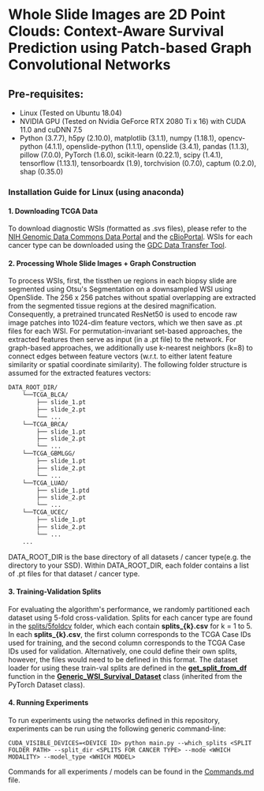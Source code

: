 Whole Slide Images are 2D Point Clouds: Context-Aware Survival Prediction using Patch-based Graph Convolutional Networks
===========

## Pre-requisites:
* Linux (Tested on Ubuntu 18.04) 
* NVIDIA GPU (Tested on Nvidia GeForce RTX 2080 Ti x 16) with CUDA 11.0 and cuDNN 7.5
* Python (3.7.7), h5py (2.10.0), matplotlib (3.1.1), numpy (1.18.1), opencv-python (4.1.1), openslide-python (1.1.1), openslide (3.4.1), pandas (1.1.3), pillow (7.0.0), PyTorch (1.6.0), scikit-learn (0.22.1), scipy (1.4.1), tensorflow (1.13.1), tensorboardx (1.9), torchvision (0.7.0), captum (0.2.0), shap (0.35.0)

### Installation Guide for Linux (using anaconda)

#### 1. Downloading TCGA Data
To download diagnostic WSIs (formatted as .svs files), please refer to the [NIH Genomic Data Commons Data Portal](https://portal.gdc.cancer.gov/) and the [cBioPortal](https://www.cbioportal.org/). WSIs for each cancer type can be downloaded using the [GDC Data Transfer Tool](https://docs.gdc.cancer.gov/Data_Transfer_Tool/Users_Guide/Data_Download_and_Upload/).

#### 2. Processing Whole Slide Images + Graph Construction
To process WSIs, first, the tissthen ue regions in each biopsy slide are segmented using Otsu's Segmentation on a downsampled WSI using OpenSlide. The 256 x 256 patches without spatial overlapping are extracted from the segmented tissue regions at the desired magnification. Consequently, a pretrained truncated ResNet50 is used to encode raw image patches into 1024-dim feature vectors, which we then save as .pt files for each WSI. For permutation-invariant set-based approaches, the extracted features then serve as input (in a .pt file) to the network. For graph-based approaches, we additionally use k-nearest neighbors (k=8) to connect edges between feature vectors (w.r.t. to either latent feature similarity or spatial coordinate similarity). The following folder structure is assumed for the extracted features vectors:    
```bash
DATA_ROOT_DIR/
    └──TCGA_BLCA/
        ├── slide_1.pt
        ├── slide_2.pt
        └── ...
    └──TCGA_BRCA/
        ├── slide_1.pt
        ├── slide_2.pt
        └── ...
    └──TCGA_GBMLGG/
        ├── slide_1.pt
        ├── slide_2.pt
        └── ...
    └──TCGA_LUAD/
        ├── slide_1.ptd
        ├── slide_2.pt
        └── ...
    └──TCGA_UCEC/
        ├── slide_1.pt
        ├── slide_2.pt
        └── ...
    ...
```
DATA_ROOT_DIR is the base directory of all datasets / cancer type(e.g. the directory to your SSD). Within DATA_ROOT_DIR, each folder contains a list of .pt files for that dataset / cancer type.

#### 3. Training-Validation Splits
For evaluating the algorithm's performance, we randomly partitioned each dataset using 5-fold cross-validation. Splits for each cancer type are found in the [splits/5foldcv](https://github.com) folder, which each contain **splits_{k}.csv** for k = 1 to 5. In each **splits_{k}.csv**, the first column corresponds to the TCGA Case IDs used for training, and the second column corresponds to the TCGA Case IDs used for validation. Alternatively, one could define their own splits, however, the files would need to be defined in this format. The dataset loader for using these train-val splits are defined in the [**get_split_from_df**](https://github.com) function in the [**Generic_WSI_Survival_Dataset**](https://github.com) class (inherited from the PyTorch Dataset class).

#### 4. Running Experiments
To run experiments using the networks defined in this repository, experiments can be run using the following generic command-line:
```shell
CUDA_VISIBLE_DEVICES=<DEVICE ID> python main.py --which_splits <SPLIT FOLDER PATH> --split_dir <SPLITS FOR CANCER TYPE> --mode <WHICH MODALITY> --model_type <WHICH MODEL>
```
Commands for all experiments / models can be found in the [Commands.md](https://github.com) file.